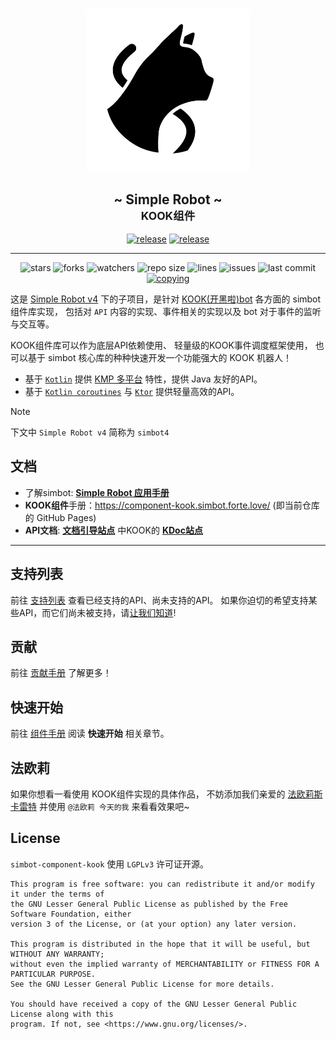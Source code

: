 # 

<!--suppress HtmlDeprecatedAttribute -->
<div align="center">
<picture>
  <source media="(prefers-color-scheme: dark)" srcset=".simbot/logo-dark.svg">
  <source media="(prefers-color-scheme: light)" srcset=".simbot/logo.svg">
  <img alt="simbot logo" src=".simbot/logo.svg" width="260" />
</picture>
<h2>
    ~ Simple Robot ~ <br/> <small>KOOK组件</small>
</h2>
<a href="https://github.com/simple-robot/simbot-component-kook/releases/latest"><img alt="release" src="https://img.shields.io/github/v/release/simple-robot/simbot-component-kook" /></a>
<a href="https://repo1.maven.org/maven2/love/forte/simbot/component/simbot-component-kook-api/" target="_blank">
  <img alt="release" src="https://img.shields.io/maven-central/v/love.forte.simbot.component/simbot-component-kook-api" /></a>
   <hr>
   <img alt="stars" src="https://img.shields.io/github/stars/simple-robot/simbot-component-kook" />
   <img alt="forks" src="https://img.shields.io/github/forks/simple-robot/simbot-component-kook" />
   <img alt="watchers" src="https://img.shields.io/github/watchers/simple-robot/simbot-component-kook" />
   <img alt="repo size" src="https://img.shields.io/github/repo-size/simple-robot/simbot-component-kook" />
   <img alt="lines" src="https://img.shields.io/tokei/lines/github/simple-robot/simbot-component-kook" />
   <img alt="issues" src="https://img.shields.io/github/issues-closed/simple-robot/simbot-component-kook?color=green" />
   <img alt="last commit" src="https://img.shields.io/github/last-commit/simple-robot/simbot-component-kook" />
   <a href="./COPYING"><img alt="copying" src="https://img.shields.io/github/license/simple-robot/simbot-component-kook" /></a>

</div>

这是 
[Simple Robot v4][simbot4] 
下的子项目，是针对
[KOOK(开黑啦)bot](https://developer.kookapp.cn/doc/reference)
各方面的 simbot 组件库实现，
包括对 `API` 内容的实现、事件相关的实现以及 bot 对于事件的监听与交互等。

KOOK组件库可以作为底层API依赖使用、
轻量级的KOOK事件调度框架使用，
也可以基于 simbot 核心库的种种快速开发一个功能强大的 KOOK 机器人！

- 基于 [`Kotlin`](https://kotlinlang.org/) 提供 [KMP 多平台](https://kotlinlang.org/docs/multiplatform.html) 特性，提供 Java 友好的API。
- 基于 [`Kotlin coroutines`](https://github.com/Kotlin/kotlinx.coroutines) 与 [`Ktor`](https://ktor.io/) 提供轻量高效的API。

> [!Note]
> 下文中 `Simple Robot v4` 简称为 `simbot4`

## 文档

- 了解simbot: [**Simple Robot 应用手册**](https://simbot.forte.love)
- **KOOK组件**手册：<https://component-kook.simbot.forte.love/> (即当前仓库的 GitHub Pages)
- **API文档**: [**文档引导站点**](https://docs.simbot.forte.love) 中KOOK的 [**KDoc站点**](https://docs.simbot.forte.love/components/kook)

---

## 支持列表

前往 [支持列表](support-list.md) 查看已经支持的API、尚未支持的API。
如果你迫切的希望支持某些API，而它们尚未被支持，请[让我们知道](https://github.com/simple-robot/simbot-component-kook/issues)!

## 贡献

前往 [贡献手册](docs/CONTRIBUTING_CN.md) 了解更多！

## 快速开始

前往 [组件手册][website] 阅读 **快速开始** 相关章节。

## 法欧莉

如果你想看一看使用 KOOK组件实现的具体作品，
不妨添加我们亲爱的 [法欧莉斯卡雷特](https://www.kookapp.cn/app/oauth2/authorize?id=10250&permissions=197958144&client_id=jqdlyHK85xe1i5Bo&redirect_uri=&scope=bot) 
并使用 `@法欧莉 今天的我` 来看看效果吧~


## License

`simbot-component-kook` 使用 `LGPLv3` 许可证开源。

```
This program is free software: you can redistribute it and/or modify it under the terms of 
the GNU Lesser General Public License as published by the Free Software Foundation, either 
version 3 of the License, or (at your option) any later version.

This program is distributed in the hope that it will be useful, but WITHOUT ANY WARRANTY;
without even the implied warranty of MERCHANTABILITY or FITNESS FOR A PARTICULAR PURPOSE. 
See the GNU Lesser General Public License for more details.

You should have received a copy of the GNU Lesser General Public License along with this 
program. If not, see <https://www.gnu.org/licenses/>.
```

[m-api]: simbot-component-kook-api
[m-stdlib]: simbot-component-kook-stdlib
[m-core]: simbot-component-kook-core
[simbot4]: https://github.com/simple-robot/simpler-robot

[website]: https://component-kook.simbot.forte.love/
